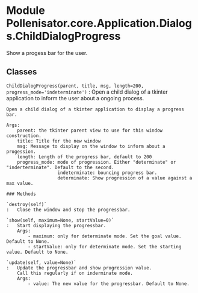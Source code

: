 Module Pollenisator.core.Application.Dialogs.ChildDialogProgress
================================================================
Show a progess bar for the user.

Classes
-------

`ChildDialogProgress(parent, title, msg, length=200, progress_mode='indeterminate')`
:   Open a child dialog of a tkinter application to inform the user about a ongoing process.
    
    Open a child dialog of a tkinter application to display a progress bar.
    
    Args:
        parent: the tkinter parent view to use for this window construction.
        title: Title for the new window
        msg: Message to display on the window to inform about a progession.
        length: Length of the progress bar, default to 200
        progress_mode: mode of progression. Either "determinate" or "inderterminate". Default to the second.
                       indeterminate: bouncing progress bar.
                       determinate: Show progression of a value against a max value.

    ### Methods

    `destroy(self)`
    :   Close the window and stop the progressbar.

    `show(self, maximum=None, startValue=0)`
    :   Start displaying the progressbar.
        Args:
            - maximum: only for determinate mode. Set the goal value. Default to None.
            - startValue: only for determinate mode. Set the starting value. Default to None.

    `update(self, value=None)`
    :   Update the progressbar and show progression value.
        Call this regularly if on inderminate mode.
        Args:
            - value: The new value for the progressbar. Default to None.